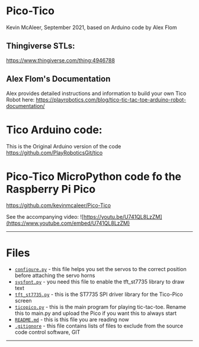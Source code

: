 # Pico-Tico
Kevin McAleer, September 2021, based on Arduino code by Alex Flom

## Thingiverse STLs:
<https://www.thingiverse.com/thing:4946788>

## Alex Flom's Documentation
Alex provides detailed instructions and information to build your own Tico Robot here:
<https://playrobotics.com/blog/tico-tic-tac-toe-arduino-robot-documentation/>

# Tico Arduino code:
This is the Original Arduino version of the code
<https://github.com/PlayRoboticsGit/tico>

# Pico-Tico MicroPython code fo the Raspberry Pi Pico
<https://github.com/kevinmcaleer/Pico-Tico>

See the accompanying video:
![https://youtu.be/U741QL8LzZM](https://www.youtube.com/embed/U741QL8LzZM)

---

# Files
- [`configure.py`](configure.py) - this file helps you set the servos to the correct position before attaching the servo horns
- [`sysfont.py`](sysfont.py) - you need this file to enable the tft_st7735 library to draw text
- [`tft_st7735.py`](tft_st7735.py) - this is the ST7735 SPI driver library for the Tico-Pico screen
- [`ticopico.py`](ticopico.py) - this is the main program for playing tic-tac-toe. Rename this to main.py and upload the Pico if you want this to always start
- [`README.md`](README.md) - this is this file you are reading now
- [`.gitignore`](.gitignore) - this file contains lists of files to exclude from the source code control software, GIT

---